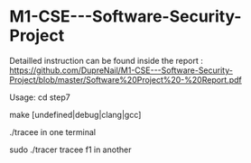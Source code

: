 # M1-CSE---Software-Security-Project
Detailled instruction can be found inside the report : https://github.com/DupreNail/M1-CSE---Software-Security-Project/blob/master/Software%20Project%20-%20Report.pdf

Usage: cd step7

make [undefined|debug|clang|gcc]

./tracee in one terminal 

sudo ./tracer tracee f1 in another

